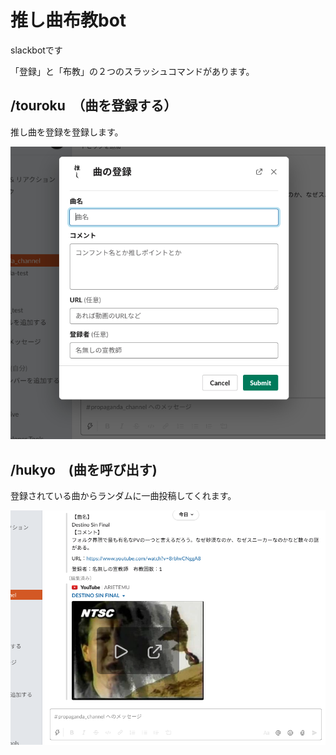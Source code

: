 # 推し曲布教bot
slackbotです

「登録」と「布教」の２つのスラッシュコマンドがあります。

## /touroku　（曲を登録する）
推し曲を登録を登録します。

![sample_touroku](images/sample_touroku.png)

## /hukyo　(曲を呼び出す)
登録されている曲からランダムに一曲投稿してくれます。

![sample_hukyo](images/sample_hukyo.png)